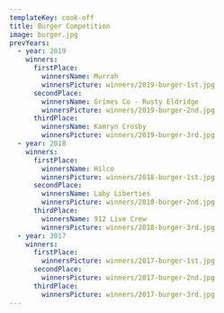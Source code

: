```yaml
---
templateKey: cook-off
title: Burger Competition
image: burger.jpg
prevYears:
  - year: 2019
    winners:
      firstPlace:
        winnersName: Murrah
        winnersPicture: winners/2019-burger-1st.jpg
      secondPlace:
        winnersName: Grimes Co - Rusty Eldridge
        winnersPicture: winners/2019-burger-2nd.jpg
      thirdPlace:
        winnersName: Kamryn Crosby
        winnersPicture: winners/2019-burger-3rd.jpg
  - year: 2018
    winners:
      firstPlace:
        winnersName: Hilco
        winnersPicture: winners/2018-burger-1st.jpg
      secondPlace:
        winnersName: Laby Liberties
        winnersPicture: winners/2018-burger-2nd.jpg
      thirdPlace:
        winnersName: 912 Live Crew
        winnersPicture: winners/2018-burger-3rd.jpg
  - year: 2017
    winners:
      firstPlace:
        winnersPicture: winners/2017-burger-1st.jpg
      secondPlace:
        winnersPicture: winners/2017-burger-2nd.jpg
      thirdPlace:
        winnersPicture: winners/2017-burger-3rd.jpg
---
```

